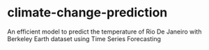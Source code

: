 # climate-change-prediction
An efficient model to predict the temperature of Rio De Janeiro with Berkeley Earth dataset using Time Series Forecasting 
